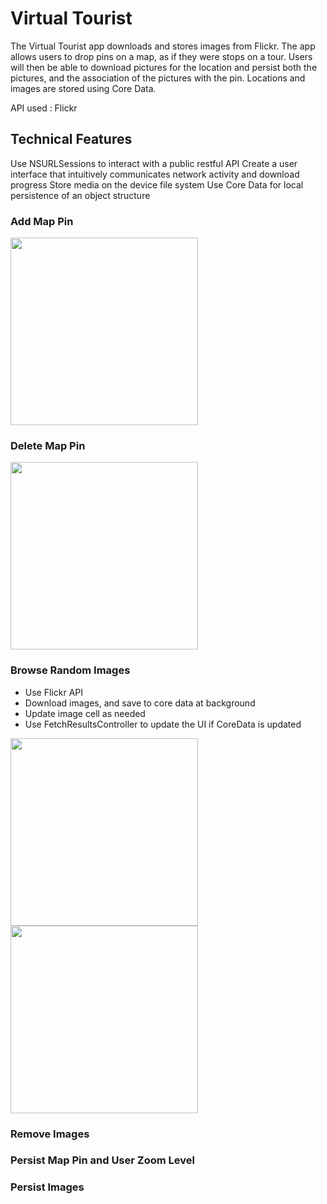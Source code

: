 # Virtual Tourist

The Virtual Tourist app downloads and stores images from Flickr. The app allows users to drop pins on a map, as if they were stops on a tour. Users will then be able to download pictures for the location and persist both the pictures, and the association of the pictures with the pin. Locations and images are stored using Core Data.

API used : Flickr

## Technical Features
Use NSURLSessions to interact with a public restful API
Create a user interface that intuitively communicates network activity and download progress
Store media on the device file system Use Core Data for local persistence of an object structure

### Add Map Pin
<img src="https://media.giphy.com/media/26Ff6cIIOEZVjfX9e/giphy.gif" width="300">

### Delete Map Pin
<img src="https://media.giphy.com/media/3ohjV0RGllpl69aSg8/giphy.gif" width="300">

### Browse Random Images
- Use Flickr API
- Download images, and save to core data at background
- Update image cell as needed
- Use FetchResultsController to update the UI if CoreData is updated

<img src="https://media.giphy.com/media/3ohjV0RGllpl69aSg8/giphy.gif" width="300">
<img src="https://media.giphy.com/media/26Ff4hFX5z4DRFqZG/giphy.gif" width="300">

### Remove Images

### Persist Map Pin and User Zoom Level

### Persist Images
